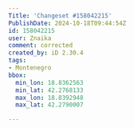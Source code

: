 ```yaml
---
Title: 'Changeset #158042215'
PublishDate: 2024-10-18T09:44:54Z
id: 158042215
user: Znaika
comment: corrected
created_by: iD 2.30.4
tags:
- Montenegro
bbox:
  min_lon: 18.8362563
  min_lat: 42.2768133
  max_lon: 18.8392948
  max_lat: 42.2790007

---
```

